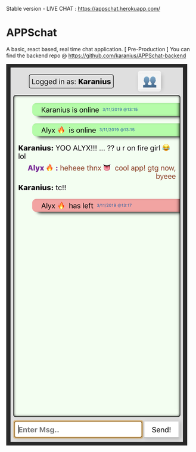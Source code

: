 Stable version - LIVE CHAT :  https://appschat.herokuapp.com/ 

# APPSchat
A basic, react based, real time chat application. [ Pre-Production ]
You can find the backend repo @ https://github.com/karanius/APPSchat-backend

![](screenShot.png)
